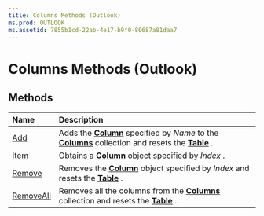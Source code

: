 ```yaml
---
title: Columns Methods (Outlook)
ms.prod: OUTLOOK
ms.assetid: 7855b1cd-22ab-4e17-b9f0-80687a81daa7
---
```



# Columns Methods (Outlook)

## Methods



|**Name**|**Description**|
|:-----|:-----|
|[Add](columns-add-method-outlook.md)|Adds the  **[Column](column-object-outlook.md)** specified by _Name_ to the **[Columns](columns-object-outlook.md)** collection and resets the **[Table](table-object-outlook.md)** .|
|[Item](columns-item-method-outlook.md)|Obtains a  **[Column](column-object-outlook.md)** object specified by _Index_ .|
|[Remove](columns-remove-method-outlook.md)|Removes the  **[Column](column-object-outlook.md)** object specified by _Index_ and resets the **[Table](table-object-outlook.md)** .|
|[RemoveAll](columns-removeall-method-outlook.md)|Removes all the columns from the  **[Columns](columns-object-outlook.md)** collection and resets the **[Table](table-object-outlook.md)** .|

